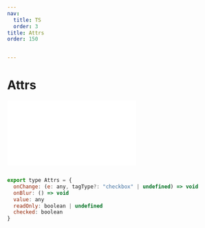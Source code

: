 ```yaml
---
nav: 
  title: TS
  order: 3
title: Attrs
order: 150


---
```


# Attrs 
<embed src="./embed/_attrs.md"></embed> 

```jsx | pure

export type Attrs = {
  onChange: (e: any, tagType?: "checkbox" | undefined) => void
  onBlur: () => void
  value: any
  readOnly: boolean | undefined
  checked: boolean
}


```

